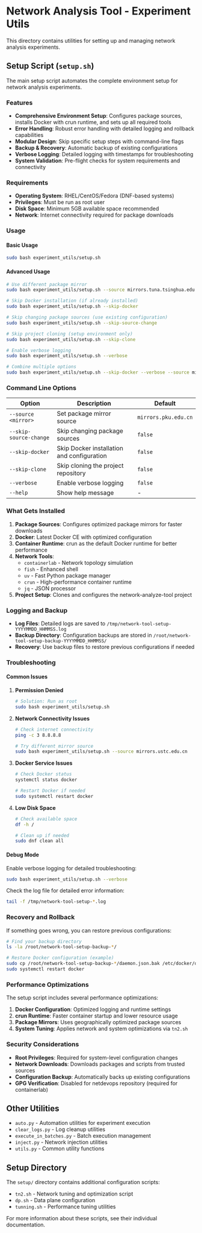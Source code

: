 # Network Analysis Tool - Experiment Utils

This directory contains utilities for setting up and managing network analysis experiments.

## Setup Script (`setup.sh`)

The main setup script automates the complete environment setup for network analysis experiments.

### Features

- **Comprehensive Environment Setup**: Configures package sources, installs Docker with crun runtime, and sets up all required tools
- **Error Handling**: Robust error handling with detailed logging and rollback capabilities
- **Modular Design**: Skip specific setup steps with command-line flags
- **Backup & Recovery**: Automatic backup of existing configurations
- **Verbose Logging**: Detailed logging with timestamps for troubleshooting
- **System Validation**: Pre-flight checks for system requirements and connectivity

### Requirements

- **Operating System**: RHEL/CentOS/Fedora (DNF-based systems)
- **Privileges**: Must be run as root user
- **Disk Space**: Minimum 5GB available space recommended
- **Network**: Internet connectivity required for package downloads

### Usage

#### Basic Usage
```bash
sudo bash experiment_utils/setup.sh
```

#### Advanced Usage
```bash
# Use different package mirror
sudo bash experiment_utils/setup.sh --source mirrors.tuna.tsinghua.edu.cn

# Skip Docker installation (if already installed)
sudo bash experiment_utils/setup.sh --skip-docker

# Skip changing package sources (use existing configuration)
sudo bash experiment_utils/setup.sh --skip-source-change

# Skip project cloning (setup environment only)
sudo bash experiment_utils/setup.sh --skip-clone

# Enable verbose logging
sudo bash experiment_utils/setup.sh --verbose

# Combine multiple options
sudo bash experiment_utils/setup.sh --skip-docker --verbose --source mirrors.ustc.edu.cn
```

### Command Line Options

| Option | Description | Default |
|--------|-------------|---------|
| `--source <mirror>` | Set package mirror source | `mirrors.pku.edu.cn` |
| `--skip-source-change` | Skip changing package sources | `false` |
| `--skip-docker` | Skip Docker installation and configuration | `false` |
| `--skip-clone` | Skip cloning the project repository | `false` |
| `--verbose` | Enable verbose logging | `false` |
| `--help` | Show help message | - |

### What Gets Installed

1. **Package Sources**: Configures optimized package mirrors for faster downloads
2. **Docker**: Latest Docker CE with optimized configuration
3. **Container Runtime**: crun as the default Docker runtime for better performance
4. **Network Tools**: 
   - `containerlab` - Network topology simulation
   - `fish` - Enhanced shell
   - `uv` - Fast Python package manager
   - `crun` - High-performance container runtime
   - `jq` - JSON processor
5. **Project Setup**: Clones and configures the network-analyze-tool project

### Logging and Backup

- **Log Files**: Detailed logs are saved to `/tmp/network-tool-setup-YYYYMMDD_HHMMSS.log`
- **Backup Directory**: Configuration backups are stored in `/root/network-tool-setup-backup-YYYYMMDD_HHMMSS/`
- **Recovery**: Use backup files to restore previous configurations if needed

### Troubleshooting

#### Common Issues

1. **Permission Denied**
   ```bash
   # Solution: Run as root
   sudo bash experiment_utils/setup.sh
   ```

2. **Network Connectivity Issues**
   ```bash
   # Check internet connectivity
   ping -c 3 8.8.8.8
   
   # Try different mirror source
   sudo bash experiment_utils/setup.sh --source mirrors.ustc.edu.cn
   ```

3. **Docker Service Issues**
   ```bash
   # Check Docker status
   systemctl status docker
   
   # Restart Docker if needed
   sudo systemctl restart docker
   ```

4. **Low Disk Space**
   ```bash
   # Check available space
   df -h /
   
   # Clean up if needed
   sudo dnf clean all
   ```

#### Debug Mode

Enable verbose logging for detailed troubleshooting:
```bash
sudo bash experiment_utils/setup.sh --verbose
```

Check the log file for detailed error information:
```bash
tail -f /tmp/network-tool-setup-*.log
```

### Recovery and Rollback

If something goes wrong, you can restore previous configurations:

```bash
# Find your backup directory
ls -la /root/network-tool-setup-backup-*/

# Restore Docker configuration (example)
sudo cp /root/network-tool-setup-backup-*/daemon.json.bak /etc/docker/daemon.json
sudo systemctl restart docker
```

### Performance Optimizations

The setup script includes several performance optimizations:

1. **Docker Configuration**: Optimized logging and runtime settings
2. **crun Runtime**: Faster container startup and lower resource usage
3. **Package Mirrors**: Uses geographically optimized package sources
4. **System Tuning**: Applies network and system optimizations via `tn2.sh`

### Security Considerations

- **Root Privileges**: Required for system-level configuration changes
- **Network Downloads**: Downloads packages and scripts from trusted sources
- **Configuration Backup**: Automatically backs up existing configurations
- **GPG Verification**: Disabled for netdevops repository (required for containerlab)

## Other Utilities

- `auto.py` - Automation utilities for experiment execution
- `clear_logs.py` - Log cleanup utilities
- `execute_in_batches.py` - Batch execution management
- `inject.py` - Network injection utilities
- `utils.py` - Common utility functions

## Setup Directory

The `setup/` directory contains additional configuration scripts:

- `tn2.sh` - Network tuning and optimization script
- `dp.sh` - Data plane configuration
- `tunning.sh` - Performance tuning utilities

For more information about these scripts, see their individual documentation.
